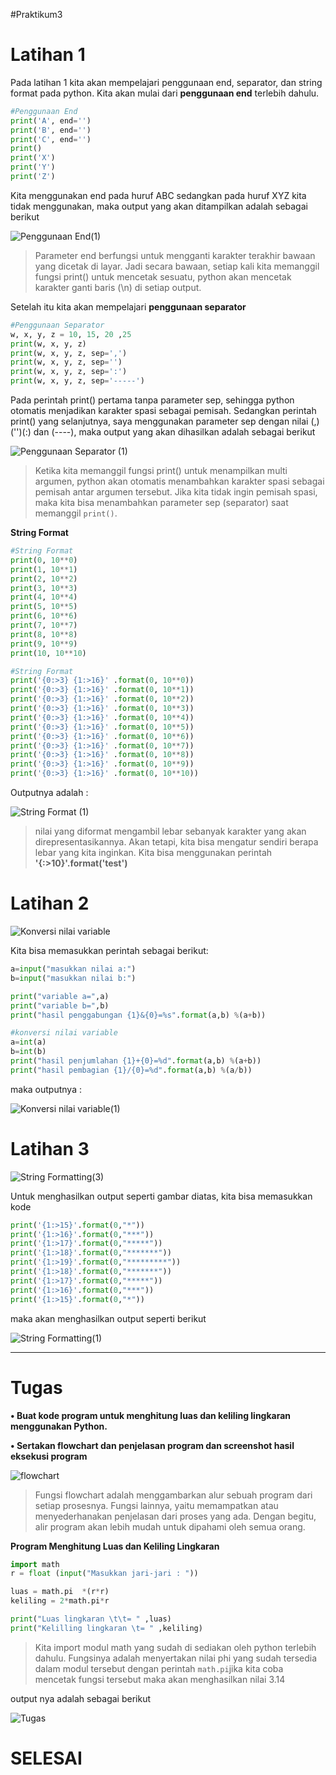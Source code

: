 #Praktikum3
# Latihan 1
Pada latihan 1 kita akan mempelajari penggunaan end, separator, dan string format pada python.
Kita akan mulai dari **penggunaan end** terlebih dahulu.
```python
#Penggunaan End
print('A', end='')
print('B', end='')
print('C', end='')
print()
print('X')
print('Y')
print('Z')
```

Kita menggunakan end pada huruf ABC sedangkan pada huruf XYZ kita tidak menggunakan, maka output yang akan ditampilkan adalah sebagai berikut

![Penggunaan End(1)](https://user-images.githubusercontent.com/116176746/199726379-85cb36de-0932-4b07-b7e8-ec1501be4431.png)
>Parameter end berfungsi untuk mengganti karakter terakhir bawaan yang dicetak di layar.
Jadi secara bawaan, setiap kali kita memanggil fungsi print() untuk mencetak sesuatu, python akan mencetak karakter ganti baris (\n) di setiap output.

Setelah itu kita akan mempelajari **penggunaan separator**
```python
#Penggunaan Separator
w, x, y, z = 10, 15, 20 ,25
print(w, x, y, z)
print(w, x, y, z, sep=',')
print(w, x, y, z, sep='')
print(w, x, y, z, sep=':')
print(w, x, y, z, sep='-----')
```
Pada perintah print() pertama tanpa parameter sep, sehingga python otomatis menjadikan karakter spasi sebagai pemisah.
Sedangkan perintah print() yang selanjutnya, saya menggunakan parameter sep dengan nilai (,)('')(:) dan (----), maka output yang akan dihasilkan adalah sebagai berikut

![Penggunaan Separator (1)](https://user-images.githubusercontent.com/116176746/199969684-15e53d08-5c12-4d2b-8f4a-f5400fc52928.png)

>Ketika kita memanggil fungsi print() untuk menampilkan multi argumen, python akan otomatis menambahkan karakter spasi sebagai pemisah antar argumen tersebut.
Jika kita tidak ingin pemisah spasi, maka kita bisa menambahkan parameter sep (separator) saat memanggil `print()`.

**String Format**
```python
#String Format
print(0, 10**0)
print(1, 10**1)
print(2, 10**2)
print(3, 10**3)
print(4, 10**4)
print(5, 10**5)
print(6, 10**6)
print(7, 10**7)
print(8, 10**8)
print(9, 10**9)
print(10, 10**10)

#String Format
print('{0:>3} {1:>16}' .format(0, 10**0))
print('{0:>3} {1:>16}' .format(0, 10**1))
print('{0:>3} {1:>16}' .format(0, 10**2))
print('{0:>3} {1:>16}' .format(0, 10**3))
print('{0:>3} {1:>16}' .format(0, 10**4))
print('{0:>3} {1:>16}' .format(0, 10**5))
print('{0:>3} {1:>16}' .format(0, 10**6))
print('{0:>3} {1:>16}' .format(0, 10**7))
print('{0:>3} {1:>16}' .format(0, 10**8))
print('{0:>3} {1:>16}' .format(0, 10**9))
print('{0:>3} {1:>16}' .format(0, 10**10))

```
Outputnya adalah : 

![String Format (1)](https://user-images.githubusercontent.com/116176746/199974923-02c2e5dd-95ce-4447-bec0-f8d56cf31d1c.png)

>nilai yang diformat mengambil lebar sebanyak karakter yang akan direpresentasikannya. Akan tetapi, kita bisa mengatur sendiri berapa lebar yang kita inginkan. Kita bisa menggunakan perintah **'{:>10}'.format('test')**

# Latihan 2
![Konversi nilai variable](https://user-images.githubusercontent.com/116176746/199982751-d0826160-716f-4904-9b18-9e51d1103bfe.png)

Kita bisa memasukkan perintah sebagai berikut:

```python
a=input("masukkan nilai a:")
b=input("masukkan nilai b:")

print("variable a=",a)
print("variable b=",b)
print("hasil penggabungan {1}&{0}=%s".format(a,b) %(a+b))

#konversi nilai variable
a=int(a)
b=int(b)
print("hasil penjumlahan {1}+{0}=%d".format(a,b) %(a+b))
print("hasil pembagian {1}/{0}=%d".format(a,b) %(a/b))
```

maka outputnya :

![Konversi nilai variable(1)](https://user-images.githubusercontent.com/116176746/199982762-2e18a3e8-5b6b-4921-8f36-53746cac96af.png)


# Latihan 3
![String Formatting(3)](https://user-images.githubusercontent.com/116176746/200011534-edeff368-8ee3-4c7a-b9b7-98a6843c6dec.png)

Untuk menghasilkan output seperti gambar diatas, kita bisa memasukkan kode 

```python
print('{1:>15}'.format(0,"*"))
print('{1:>16}'.format(0,"***"))
print('{1:>17}'.format(0,"*****"))
print('{1:>18}'.format(0,"*******"))
print('{1:>19}'.format(0,"*********"))
print('{1:>18}'.format(0,"*******"))
print('{1:>17}'.format(0,"*****"))
print('{1:>16}'.format(0,"***"))
print('{1:>15}'.format(0,"*"))
```

maka akan menghasilkan output seperti berikut

![String Formatting(1)](https://user-images.githubusercontent.com/116176746/200011539-5457b4da-f646-4ce0-893c-7a93e40e25f2.png)

<hr>

# Tugas

**• Buat kode program untuk menghitung luas dan keliling lingkaran menggunakan Python.**

**• Sertakan flowchart dan penjelasan program dan screenshot hasil
eksekusi program**

![flowchart](https://user-images.githubusercontent.com/116176746/200022135-23605728-fb94-4b5d-89b2-e337f6daac6e.png) 
>Fungsi flowchart adalah menggambarkan alur sebuah program dari setiap prosesnya. Fungsi lainnya, yaitu memampatkan atau menyederhanakan penjelasan dari proses yang ada. Dengan begitu, alir program akan lebih mudah untuk dipahami oleh semua orang.

**Program Menghitung Luas dan Keliling Lingkaran**
```python
import math
r = float (input("Masukkan jari-jari : "))

luas = math.pi  *(r*r)
keliling = 2*math.pi*r

print("Luas lingkaran \t\t= " ,luas)
print("Kelilling lingkaran \t= " ,keliling)
```
>Kita import modul math yang sudah di sediakan oleh python terlebih dahulu. Fungsinya adalah menyertakan nilai phi yang sudah tersedia dalam modul tersebut dengan perintah `math.pi`jika kita coba mencetak fungsi tersebut maka akan menghasilkan nilai 3.14


output nya adalah sebagai berikut

![Tugas](https://user-images.githubusercontent.com/116176746/200028120-1a5d0c7d-e7a0-46d4-a163-0e0940661cb7.png)


# **SELESAI**



